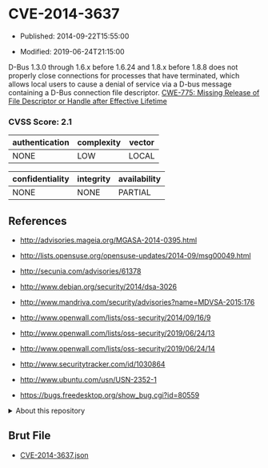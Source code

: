 # CVE-2014-3637

- Published: 2014-09-22T15:55:00

- Modified: 2019-06-24T21:15:00

D-Bus 1.3.0 through 1.6.x before 1.6.24 and 1.8.x before 1.8.8 does not properly close connections for processes that have terminated, which allows local users to cause a denial of service via a D-bus message containing a D-Bus connection file descriptor. <a href="http://cwe.mitre.org/data/definitions/775.html">CWE-775: Missing Release of File Descriptor or Handle after Effective Lifetime</a>

### CVSS Score: **2.1**

| authentication | complexity | vector |
| --- | --- | --- |
| NONE | LOW | LOCAL |

| confidentiality | integrity | availability |
| --- | --- | --- |
| NONE | NONE | PARTIAL |

## References

* http://advisories.mageia.org/MGASA-2014-0395.html

* http://lists.opensuse.org/opensuse-updates/2014-09/msg00049.html

* http://secunia.com/advisories/61378

* http://www.debian.org/security/2014/dsa-3026

* http://www.mandriva.com/security/advisories?name=MDVSA-2015:176

* http://www.openwall.com/lists/oss-security/2014/09/16/9

* http://www.openwall.com/lists/oss-security/2019/06/24/13

* http://www.openwall.com/lists/oss-security/2019/06/24/14

* http://www.securitytracker.com/id/1030864

* http://www.ubuntu.com/usn/USN-2352-1

* https://bugs.freedesktop.org/show_bug.cgi?id=80559

<details>
<summary>About this repository</summary> 

  This repository is part of the project [Live Hack CVE](https://github.com/Live-Hack-CVE). Main website can be found [www.live-hack.org](https://www.live-hack.org) 
  
  Made by [Sn0wAlice](https://github.com/Sn0wAlice) for the people that care about security and need to have a feed of the latest CVEs. Hope you enjoy it, don't forget to star the repo and follow me on [Twitter](https://twitter.com/Sn0wAlice) and [Github](https://github.com/Sn0wAlice). And that is my [personnal website](https://www.alice-snow.me/)

  - [Home Page](https://github.com/Live-Hack-CVE)
  - [Framework](https://github.com/Live-Hack-CVE/cve-framework)
  - [CVE database](https://github.com/Live-Hack-CVE/full_database)
  - [Changelog](https://github.com/Live-Hack-CVE/Changelog)
</details>

## Brut File

* [CVE-2014-3637.json](https://raw.githubusercontent.com/Live-Hack-CVE/full_database/main/cves/2014/CVE-2014-3637.json)

